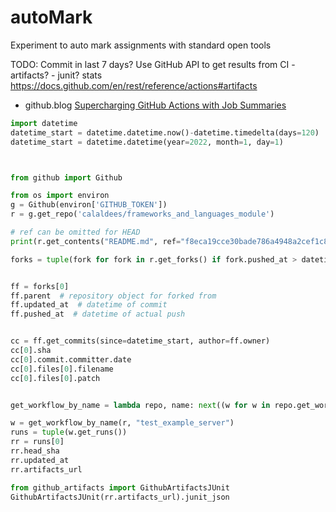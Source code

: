 # autoMark
Experiment to auto mark assignments with standard open tools


TODO:
Commit in last 7 days?
Use GitHub API to get results from CI - artifacts? - junit? stats
https://docs.github.com/en/rest/reference/actions#artifacts

* github.blog [Supercharging GitHub Actions with Job Summaries](https://github.blog/2022-05-09-supercharging-github-actions-with-job-summaries/)


```python
import datetime
datetime_start = datetime.datetime.now()-datetime.timedelta(days=120)
datetime_start = datetime.datetime(year=2022, month=1, day=1)



from github import Github

from os import environ
g = Github(environ['GITHUB_TOKEN'])
r = g.get_repo('calaldees/frameworks_and_languages_module')

# ref can be omitted for HEAD
print(r.get_contents("README.md", ref="f8eca19cce30bade786a4948a2cef1c881873a3d").decoded_content.decode('utf8'))

forks = tuple(fork for fork in r.get_forks() if fork.pushed_at > datetime_start)


ff = forks[0]
ff.parent  # repository object for forked from 
ff.updated_at  # datetime of commit
ff.pushed_at  # datetime of actual push


cc = ff.get_commits(since=datetime_start, author=ff.owner)
cc[0].sha
cc[0].commit.committer.date
cc[0].files[0].filename
cc[0].files[0].patch


get_workflow_by_name = lambda repo, name: next((w for w in repo.get_workflows() if w.name == name), None)

w = get_workflow_by_name(r, "test_example_server")
runs = tuple(w.get_runs())
rr = runs[0]
rr.head_sha
rr.updated_at
rr.artifacts_url

from github_artifacts import GithubArtifactsJUnit
GithubArtifactsJUnit(rr.artifacts_url).junit_json


```
